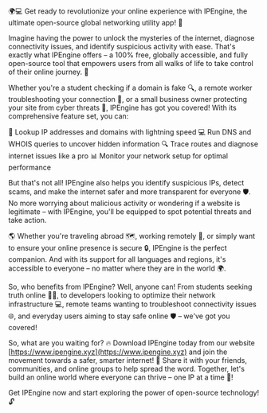 🌍💻 Get ready to revolutionize your online experience with IPEngine, the ultimate open-source global networking utility app! 🚀

Imagine having the power to unlock the mysteries of the internet, diagnose connectivity issues, and identify suspicious activity with ease. That's exactly what IPEngine offers – a 100% free, globally accessible, and fully open-source tool that empowers users from all walks of life to take control of their online journey. 💪

Whether you're a student checking if a domain is fake 🔍, a remote worker troubleshooting your connection 📡, or a small business owner protecting your site from cyber threats 💸, IPEngine has got you covered! With its comprehensive feature set, you can:

🔹 Lookup IP addresses and domains with lightning speed
💻 Run DNS and WHOIS queries to uncover hidden information
🔍 Trace routes and diagnose internet issues like a pro
📊 Monitor your network setup for optimal performance

But that's not all! IPEngine also helps you identify suspicious IPs, detect scams, and make the internet safer and more transparent for everyone 🛡️. No more worrying about malicious activity or wondering if a website is legitimate – with IPEngine, you'll be equipped to spot potential threats and take action.

🌎 Whether you're traveling abroad 🗺️, working remotely 💼, or simply want to ensure your online presence is secure 🔒, IPEngine is the perfect companion. And with its support for all languages and regions, it's accessible to everyone – no matter where they are in the world 🌍.

So, who benefits from IPEngine? Well, anyone can! From students seeking truth online 👨‍🎓, to developers looking to optimize their network infrastructure 💻, remote teams wanting to troubleshoot connectivity issues 🌐, and everyday users aiming to stay safe online 🛡️ – we've got you covered!

So, what are you waiting for? 🔥 Download IPEngine today from our website [https://www.ipengine.xyz](https://www.ipengine.xyz) and join the movement towards a safer, smarter internet! 💪 Share it with your friends, communities, and online groups to help spread the word. Together, let's build an online world where everyone can thrive – one IP at a time 🌟!

Get IPEngine now and start exploring the power of open-source technology! 🔓